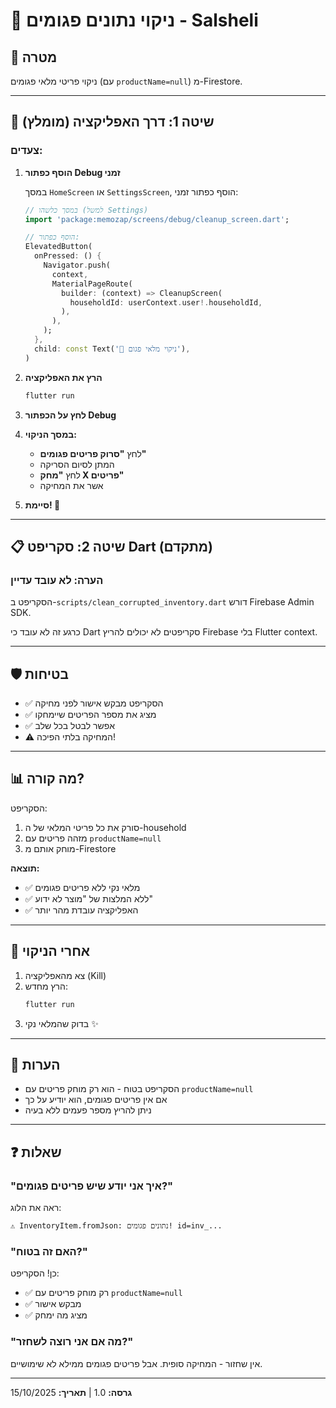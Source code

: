 # 🧹 ניקוי נתונים פגומים - Salsheli

## 🎯 מטרה

ניקוי פריטי מלאי פגומים (עם `productName=null`) מ-Firestore.

---

## 🚀 שיטה 1: דרך האפליקציה (מומלץ)

### צעדים:

1. **הוסף כפתור Debug זמני**

   במסך `HomeScreen` או `SettingsScreen`, הוסף כפתור זמני:

   ```dart
   // במסך כלשהו (למשל Settings)
   import 'package:memozap/screens/debug/cleanup_screen.dart';

   // הוסף כפתור:
   ElevatedButton(
     onPressed: () {
       Navigator.push(
         context,
         MaterialPageRoute(
           builder: (context) => CleanupScreen(
             householdId: userContext.user!.householdId,
           ),
         ),
       );
     },
     child: const Text('🧹 ניקוי מלאי פגום'),
   )
   ```

2. **הרץ את האפליקציה**

   ```bash
   flutter run
   ```

3. **לחץ על הכפתור Debug**

4. **במסך הניקוי:**

   - לחץ **"סרוק פריטים פגומים"**
   - המתן לסיום הסריקה
   - לחץ **"מחק X פריטים"**
   - אשר את המחיקה

5. **סיימת! 🎉**

---

## 📋 שיטה 2: סקריפט Dart (מתקדם)

### הערה: לא עובד עדיין

הסקריפט ב-`scripts/clean_corrupted_inventory.dart` דורש Firebase Admin SDK.

כרגע זה לא עובד כי Dart סקריפטים לא יכולים להריץ Firebase בלי Flutter context.

---

## 🛡️ בטיחות

- ✅ הסקריפט מבקש אישור לפני מחיקה
- ✅ מציג את מספר הפריטים שיימחקו
- ✅ אפשר לבטל בכל שלב
- ⚠️ המחיקה בלתי הפיכה!

---

## 📊 מה קורה?

הסקריפט:

1. סורק את כל פריטי המלאי של ה-household
2. מזהה פריטים עם `productName=null`
3. מוחק אותם מ-Firestore

**תוצאה:**

- ✅ מלאי נקי ללא פריטים פגומים
- ✅ ללא המלצות של "מוצר לא ידוע"
- ✅ האפליקציה עובדת מהר יותר

---

## 🔄 אחרי הניקוי

1. צא מהאפליקציה (Kill)
2. הרץ מחדש:
   ```bash
   flutter run
   ```
3. בדוק שהמלאי נקי ✨

---

## 📝 הערות

- הסקריפט בטוח - הוא רק מוחק פריטים עם `productName=null`
- אם אין פריטים פגומים, הוא יודיע על כך
- ניתן להריץ מספר פעמים ללא בעיה

---

## ❓ שאלות

### "איך אני יודע שיש פריטים פגומים?"

ראה את הלוג:

```
⚠️ InventoryItem.fromJson: נתונים פגומים! id=inv_...
```

### "האם זה בטוח?"

כן! הסקריפט:

- ✅ רק מוחק פריטים עם `productName=null`
- ✅ מבקש אישור
- ✅ מציג מה ימחק

### "מה אם אני רוצה לשחזר?"

אין שחזור - המחיקה סופית.
אבל פריטים פגומים ממילא לא שימושיים.

---

**גרסה:** 1.0 | **תאריך:** 15/10/2025
